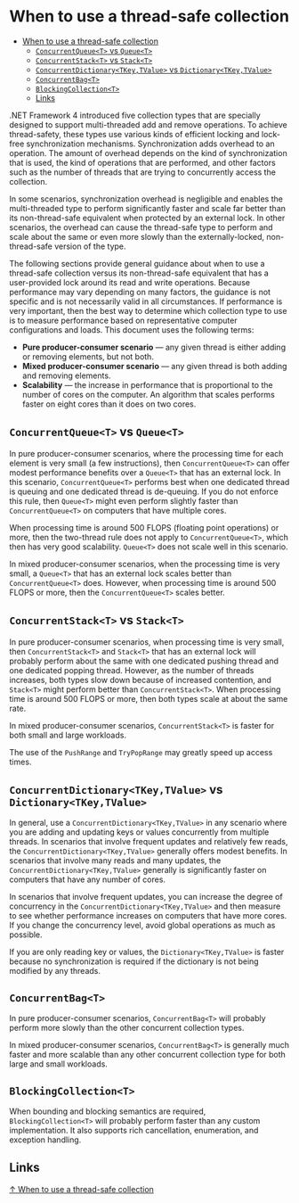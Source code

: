 # When to use a thread-safe collection

- [When to use a thread-safe collection](#when-to-use-a-thread-safe-collection)
  - [`ConcurrentQueue<T>` vs `Queue<T>`](#concurrentqueuet-vs-queuet)
  - [`ConcurrentStack<T>` vs `Stack<T>`](#concurrentstackt-vs-stackt)
  - [`ConcurrentDictionary<TKey,TValue>` vs `Dictionary<TKey,TValue>`](#concurrentdictionarytkeytvalue-vs-dictionarytkeytvalue)
  - [`ConcurrentBag<T>`](#concurrentbagt)
  - [`BlockingCollection<T>`](#blockingcollectiont)
  - [Links](#links)

.NET Framework 4 introduced five collection types that are specially designed to support multi-threaded add and remove operations. To achieve thread-safety, these types use various kinds of efficient locking and lock-free synchronization mechanisms. Synchronization adds overhead to an operation. The amount of overhead depends on the kind of synchronization that is used, the kind of operations that are performed, and other factors such as the number of threads that are trying to concurrently access the collection.

In some scenarios, synchronization overhead is negligible and enables the multi-threaded type to perform significantly faster and scale far better than its non-thread-safe equivalent when protected by an external lock. In other scenarios, the overhead can cause the thread-safe type to perform and scale about the same or even more slowly than the externally-locked, non-thread-safe version of the type.

The following sections provide general guidance about when to use a thread-safe collection versus its non-thread-safe equivalent that has a user-provided lock around its read and write operations. Because performance may vary depending on many factors, the guidance is not specific and is not necessarily valid in all circumstances. If performance is very important, then the best way to determine which collection type to use is to measure performance based on representative computer configurations and loads. This document uses the following terms:

- **Pure producer-consumer scenario** — any given thread is either adding or removing elements, but not both.
- **Mixed producer-consumer scenario** — any given thread is both adding and removing elements.
- **Scalability** — the increase in performance that is proportional to the number of cores on the computer. An algorithm that scales performs faster on eight cores than it does on two cores.

## `ConcurrentQueue<T>` vs `Queue<T>`

In pure producer-consumer scenarios, where the processing time for each element is very small (a few instructions), then `ConcurrentQueue<T>` can offer modest performance benefits over a `Queue<T>` that has an external lock. In this scenario, `ConcurrentQueue<T>` performs best when one dedicated thread is queuing and one dedicated thread is de-queuing. If you do not enforce this rule, then `Queue<T>` might even perform slightly faster than `ConcurrentQueue<T>` on computers that have multiple cores.

When processing time is around 500 FLOPS (floating point operations) or more, then the two-thread rule does not apply to `ConcurrentQueue<T>`, which then has very good scalability. `Queue<T>` does not scale well in this scenario.

In mixed producer-consumer scenarios, when the processing time is very small, a `Queue<T>` that has an external lock scales better than `ConcurrentQueue<T>` does. However, when processing time is around 500 FLOPS or more, then the `ConcurrentQueue<T>` scales better.

## `ConcurrentStack<T>` vs `Stack<T>`

In pure producer-consumer scenarios, when processing time is very small, then `ConcurrentStack<T>` and `Stack<T>` that has an external lock will probably perform about the same with one dedicated pushing thread and one dedicated popping thread. However, as the number of threads increases, both types slow down because of increased contention, and `Stack<T>` might perform better than `ConcurrentStack<T>`. When processing time is around 500 FLOPS or more, then both types scale at about the same rate.

In mixed producer-consumer scenarios, `ConcurrentStack<T>` is faster for both small and large workloads.

The use of the `PushRange` and `TryPopRange` may greatly speed up access times.

## `ConcurrentDictionary<TKey,TValue>` vs `Dictionary<TKey,TValue>`

In general, use a `ConcurrentDictionary<TKey,TValue>` in any scenario where you are adding and updating keys or values concurrently from multiple threads. In scenarios that involve frequent updates and relatively few reads, the `ConcurrentDictionary<TKey,TValue>` generally offers modest benefits. In scenarios that involve many reads and many updates, the `ConcurrentDictionary<TKey,TValue>` generally is significantly faster on computers that have any number of cores.

In scenarios that involve frequent updates, you can increase the degree of concurrency in the `ConcurrentDictionary<TKey,TValue>` and then measure to see whether performance increases on computers that have more cores. If you change the concurrency level, avoid global operations as much as possible.

If you are only reading key or values, the `Dictionary<TKey,TValue>` is faster because no synchronization is required if the dictionary is not being modified by any threads.

## `ConcurrentBag<T>`

In pure producer-consumer scenarios, `ConcurrentBag<T>` will probably perform more slowly than the other concurrent collection types.

In mixed producer-consumer scenarios, `ConcurrentBag<T>` is generally much faster and more scalable than any other concurrent collection type for both large and small workloads.

## `BlockingCollection<T>`

When bounding and blocking semantics are required, `BlockingCollection<T>` will probably perform faster than any custom implementation. It also supports rich cancellation, enumeration, and exception handling.

## Links

[↑ When to use a thread-safe collection](https://docs.microsoft.com/en-us/dotnet/standard/collections/thread-safe/when-to-use-a-thread-safe-collection)